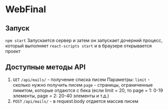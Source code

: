# WebFinal

## Запуск

`npm start`
Запускается сервер и затем он запускает дочерний процесс, который выполняет `react-scripts start` и в браузере открывается проект

## Доступные методы API

1. `GET` `/api/mails/` - получение списка писем
    Параметры: 
    `limit` - сколько нужно получить писем
    `page` - страницы, ограниченные лимитом, которые отдаются с бека (если limit = 20, то page = 1: 0-19 элементы, page = 2: 20-40 элементы и т.д.)
2. `POST` `/api/mails/` - в request.body отдается массив писем

